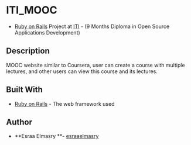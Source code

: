 

# ITI_MOOC
* [Ruby on Rails](http://rubyonrails.org/)  Project at   [ITI](http://iti.gov.eg/) - (9 Months Diploma in Open Source Applications Development)

## Description
MOOC website similar to Coursera, user can create a course with multiple lectures, and other users can
view this course and its lectures.

## Built With
* [Ruby on Rails](http://guides.rubyonrails.org/v4.2/) - The web framework used

## Author
* **Esraa Elmasry **- [esraaelmasry](https://github.com/esraaelmasry)

